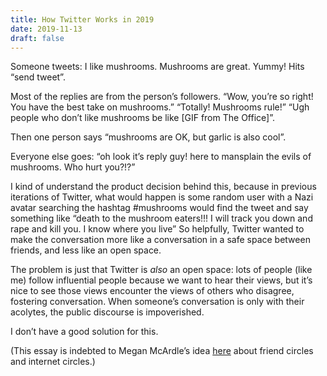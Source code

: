 ```yaml
---
title: How Twitter Works in 2019
date: 2019-11-13
draft: false
---
```


Someone tweets: I like mushrooms. Mushrooms are great. Yummy! Hits “send tweet”.

Most of the replies are from the person’s followers. “Wow, you’re so  right! You have the best take on mushrooms.” “Totally! Mushrooms rule!”  “Ugh people who don’t like mushrooms be like [GIF from The Office]”.

Then one person says “mushrooms are OK, but garlic is also cool”.

Everyone else goes: “oh look it’s reply guy! here to mansplain the evils of mushrooms. Who hurt you?!?”

I kind of understand the product decision behind this, because in  previous iterations of Twitter, what would happen is some random user  with a Nazi avatar searching the hashtag #mushrooms would find the tweet and say something like “death to the mushroom eaters!!! I will track  you down and rape and kill you. I know where you live” So helpfully,  Twitter wanted to make the conversation more like a conversation in a  safe space between friends, and less like an open space.

The problem is just that Twitter is *also* an open space: lots of people (like me) follow influential people because we want to hear  their views, but it’s nice to see those views encounter the views of  others who disagree, fostering conversation. When someone’s conversation is only with their acolytes, the public discourse is impoverished.

I don’t have a good solution for this.

(This essay is indebted to Megan McArdle’s idea [here](https://www.econtalk.org/megan-mcardle-on-internet-shaming-and-online-mobs/) about friend circles and internet circles.)
